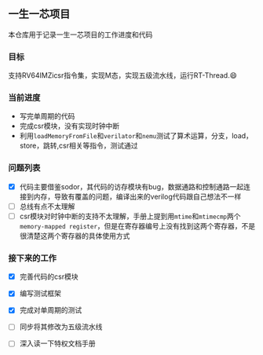 ## 一生一芯项目

本仓库用于记录一生一芯项目的工作进度和代码

### 目标

支持RV64IMZicsr指令集，实现M态，实现五级流水线，运行RT-Thread.:smile:

### 当前进度

+ 写完单周期的代码
+ 完成csr模块，没有实现时钟中断
+ 利用`loadMemoryFromFile`和`verilator`和`nemu`测试了算术运算，分支，load，store，跳转,csr相关等指令，测试通过

### 问题列表

+ [x] 代码主要借鉴sodor，其代码的访存模块有bug，数据通路和控制通路一起连接到内存，导致有覆盖的问题，编译出来的verilog代码跟自己想法不一样
+ [ ] 总线有点不太理解
+ [ ] csr模块对时钟中断的支持不太理解，手册上提到用`mtime`和`mtimecmp`两个`memory-mapped register`，但是在寄存器编号上没有找到这两个寄存器，不是很清楚这两个寄存器的具体使用方式

### 接下来的工作

- [x] 完善代码的csr模块
- [x] 编写测试框架
- [x] 完成对单周期的测试
- [ ] 同步将其修改为五级流水线
- [ ] 深入读一下特权文档手册

